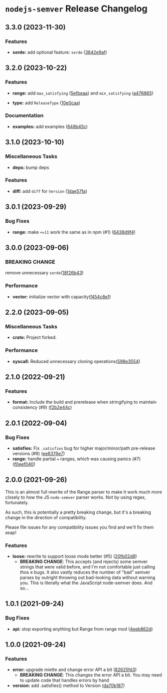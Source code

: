 # `nodejs-semver` Release Changelog

<a name="3.3.0"></a>
## 3.3.0 (2023-11-30)

### Features

* **serde:** add optional feature: `serde` ([3842e9af](https://github.com/cijiugechu/nodejs-semver/commit/3842e9af9ae266a672c073063c8765a2f07dbec7)) 

<a name="3.2.0"></a>
## 3.2.0 (2023-10-22)

### Features

* **range:** add `max_satisfying` ([5efbeaa](https://github.com/cijiugechu/nodejs-semver/commit/5efbeaa35982d4ebc4ab1cbb393d1bba20b5b3d1)) and `min_satisfying` ([a476865](https://github.com/cijiugechu/nodejs-semver/commit/a4768658bc225e92c05862c13f59357f75d83583))

* **type:** add `ReleaseType` ([10e0caa](https://github.com/cijiugechu/nodejs-semver/commit/10e0caaa64b14d6a086a337c72c5a26ad5fa1328))

### Documentation

* **examples:** add examples ([648b45c](https://github.com/cijiugechu/nodejs-semver/commit/648b45ceed08b299455617a9bea68705e4c82861))

<a name="3.1.0"></a>
## 3.1.0 (2023-10-10)

### Miscellaneous Tasks

* **deps:** bump deps

### Features

* **diff:** add `diff` for `Version` ([1dae57fa](https://github.com/cijiugechu/nodejs-semver/commit/1dae57faa246ed8bd3207d29893f0c9c2f0bea78))

<a name="3.0.1"></a>
## 3.0.1 (2023-09-29)

### Bug Fixes

* **range:** make `<=11` work the same as in npm (#1) ([6438d9f4](https://github.com/cijiugechu/nodejs-semver/commit/6438d9f46a888b4296a665673e3361b35999979b))

<a name="3.0.0"></a>
## 3.0.0 (2023-09-06)

### **BREAKING CHANGE**

remove unnecessary `serde`([18f26b43](https://github.com/cijiugechu/nodejs-semver/commit/18f26b4305150385fb174a8c60c50a328e4998d6))

### Performance

* **vector:** initialize vector with capacity([f454c8e1](https://github.com/cijiugechu/nodejs-semver/commit/f454c8e1ad04b7b41adbb5a5aa6d8e46e694cc2f))

<a name="2.2.0"></a>
## 2.2.0 (2023-09-05)

### Miscellaneous Tasks

* **crate:** Project forked.

### Performance

* **syscall:** Reduced unnecessary cloning operations([598e3554](https://github.com/cijiugechu/nodejs-semver/commit/598e355476e19e96f7dd6dd1582d65b7fdc13221))

<a name="2.1.0"></a>
## 2.1.0 (2022-09-21)

### Features

* **format:** Include the build and prerelease when stringifying to maintain consistency (#9) ([f2b2e44c](https://github.com/felipesere/node-semver-rs/commit/f2b2e44c8dfe815c194c4f458025fbbbf418fd9f))

<a name="2.0.1"></a>
## 2.0.1 (2022-09-04)

### Bug Fixes

* **satisfies:** Fix `.satisfies` bug for higher major/minor/path pre-release versions (#8) ([ee8376e7](https://github.com/felipesere/node-semver-rs/commit/ee8376e7f060cb19829e5e0e62c1a729cf4653f8))
* **range:** handle partial `=` ranges, which was causing panics (#7) ([f0eef040](https://github.com/felipesere/node-semver-rs/commit/f0eef04032cf1fe7ed341a110897005c31e61ead))

<a name="2.0.0"></a>
## 2.0.0 (2021-09-26)

This is an almost full rewrite of the Range parser to make it work much more
closely to how the JS `node-semver` parser works. Not by using regex,
fortunately.

As such, this is potentially a pretty breaking change, but it's a breaking
change in the direction of compatibility.

Please file issues for any compatibility issues you find and we'll fix them
asap!

### Features

* **loose:** rewrite to support loose mode better (#5) ([20fb02d8](https://github.com/felipesere/node-semver-rs/commit/20fb02d882caf12439f115277ec3ca587ad1e62e))
  * **BREAKING CHANGE**: This accepts (and rejects) some semver strings that
    were valid before, and I'm not comfortable just calling thos e bugs. It
    also vastly reduces the number of "bad" semver parses by outright throwing
    out bad-looking data without warning you. This is literally what the
    JavaScript node-semver does. And so...

<a name="1.0.1"></a>
## 1.0.1 (2021-09-24)

### Bug Fixes

* **api:** stop exporting anything but Range from range mod ([4eeb862d](https://github.com/felipesere/node-semver-rs/commit/4eeb862dd2d07901826c3e6d47b8c9ffe2cf90d3))

<a name="1.0.0"></a>
## 1.0.0 (2021-09-24)

### Features

* **error:** upgrade miette and change error API a bit ([82625fd3](https://github.com/felipesere/node-semver-rs/commit/82625fd37384cc24469a55e28a8c8d310e619276))
    * **BREAKING CHANGE**: This changes the error API a bit. You may need to update code that handles errors by hand
* **version:** add .satisfies() method to Version ([da70b187](https://github.com/felipesere/node-semver-rs/commit/da70b1872bdd6f910d56d6b1c674d0c3dabdeaf6))

